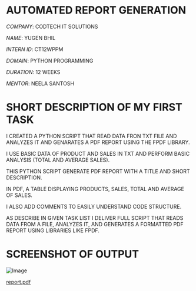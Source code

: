 # AUTOMATED  REPORT  GENERATION

*COMPANY*: CODTECH IT SOLUTIONS

*NAME*: YUGEN BHIL

*INTERN ID*: CT12WPPM

*DOMAIN*: PYTHON PROGRAMMING

*DURATION*: 12 WEEKS

*MENTOR*: NEELA SANTOSH

#  SHORT DESCRIPTION OF MY FIRST TASK

I CREATED A PYTHON SCRIPT THAT READ DATA FRON TXT FILE AND ANALYZES IT AND GENARATES A PDF REPORT USING THE FPDF LIBRARY.

I USE BASIC DATA OF PRODUCT AND SALES IN TXT AND PERFORM BASIC ANALYSIS (TOTAL AND AVERAGE SALES).

THIS PYTHON SCRIPT GENERATE PDF REPORT WITH A TITLE AND SHORT DESCRIPTION.

IN PDF, A TABLE DISPLAYING PRODUCTS, SALES, TOTAL AND AVERAGE OF SALES.

I ALSO ADD COMMENTS TO EASILY UNDERSTAND CODE STRUCTURE.

AS DESCRIBE IN GIVEN TASK LIST I DELIVER FULL SCRIPT THAT READS DATA FROM A FILE, ANALYZES IT, AND GENERATES A FORMATTED PDF REPORT USING LIBRARIES LIKE FPDF.

# SCREENSHOT OF OUTPUT

![Image](https://github.com/user-attachments/assets/07a7fd31-8aa7-4227-8090-596c35145ae6)

[report.pdf](https://github.com/user-attachments/files/18748019/report.pdf)
